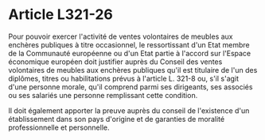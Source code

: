 # Article L321-26

Pour pouvoir exercer l'activité de ventes volontaires de meubles aux enchères publiques à titre occasionnel, le ressortissant d'un Etat membre de la Communauté européenne ou d'un Etat partie à l'accord sur l'Espace économique européen doit justifier auprès du Conseil des ventes volontaires de meubles aux enchères publiques qu'il est titulaire de l'un des diplômes, titres ou habilitations prévus à l'article L. 321-8 ou, s'il s'agit d'une personne morale, qu'il comprend parmi ses dirigeants, ses associés ou ses salariés une personne remplissant cette condition.

Il doit également apporter la preuve auprès du conseil de l'existence d'un établissement dans son pays d'origine et de garanties de moralité professionnelle et personnelle.
